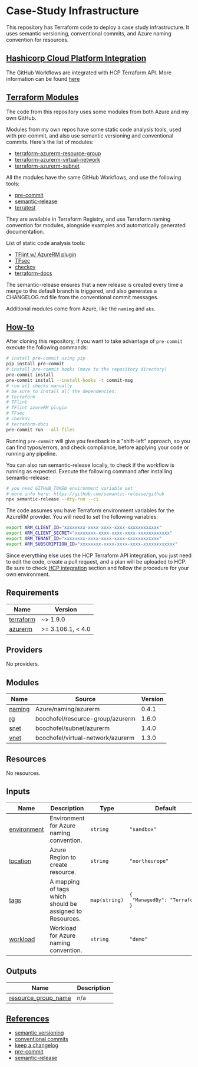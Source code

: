 # Case-Study Infrastructure

This repository has Terraform code to deploy a case study infrastructure.
It uses semantic versioning, conventional commits, and Azure naming convention for resources.

## [Hashicorp Cloud Platform Integration](sec-hcp-integration)

The GitHub Workflows are integrated with HCP Terraform API.
More information can be found [here](https://developer.hashicorp.com/terraform/tutorials/automation/github-actions#set-up-hcp-terraform)

## [Terraform Modules](sec-terraform-modules)

The code from this repository uses some modules from both Azure and my own GitHub.

Modules from my own repos have some static code analysis tools, used with pre-commit, and also use semantic versioning and conventional commits.
Here's the list of modules:

- [terraform-azurerm-resource-group](https://github.com/bcochofel/terraform-azurerm-resource-group)
- [terraform-azurerm-virtual-network](https://github.com/bcochofel/terraform-azurerm-virtual-network)
- [terraform-azurerm-subnet](https://github.com/bcochofel/terraform-azurerm-subnet)

All the modules have the same GitHub Workflows, and use the following tools:

- [pre-commit](https://pre-commit.com/)
- [semantic-release](https://semantic-release.gitbook.io/semantic-release)
- [terratest](https://terratest.gruntwork.io/)

They are available in Terraform Registry, and use Terraform naming convention for modules, alongside examples and automatically generated documentation.

List of static code analysis tools:

- [TFlint w/ AzureRM plugin](https://github.com/terraform-linters/tflint)
- [TFsec](https://github.com/aquasecurity/tfsec)
- [checkov](https://www.checkov.io/)
- [terraform-docs](https://terraform-docs.io/)

The semantic-release ensures that a new release is created every time a merge to the default branch is triggered, and also generates a CHANGELOG.md file from the conventional commit messages.

Additional modules come from Azure, like the `naming` and `aks`.

## [How-to](sec-how-to)

After cloning this repository, if you want to take advantage of `pre-commit` execute the following commands:

```bash
# install pre-commit using pip
pip install pre-commit
# install pre-commit hooks (move to the repository directory)
pre-commit install
pre-commit install --install-hooks -t commit-msg
# run all checks manually
# be sure to install all the dependencies:
# terraform
# TFlint
# TFlint azureRM plugin
# TFsec
# checkov
# terraform-docs
pre-commit run --all-files
```

Running `pre-commit` will give you feedback in a "shift-left" approach, so you can find typos/errors, and check compliance, before applying your code or running any pipeline.

You can also run semantic-release locally, to check if the workflow is running as expected.
Execute the following command after installing semantic-release:

```bash
# you need GITHUB_TOKEN environment variable set
# more info here: https://github.com/semantic-release/github
npx semantic-release --dry-run --ci
```

The code assumes you have Terraform environment variables for the AzureRM provider. You will need to set the following variables:

```bash
export ARM_CLIENT_ID="xxxxxxxx-xxxx-xxxx-xxxx-xxxxxxxxxxxx"
export ARM_CLIENT_SECRET="xxxxxxxx-xxxx-xxxx-xxxx-xxxxxxxxxxxx"
export ARM_TENANT_ID="xxxxxxxx-xxxx-xxxx-xxxx-xxxxxxxxxxxx"
export ARM_SUBSCRIPTION_ID="xxxxxxxx-xxxx-xxxx-xxxx-xxxxxxxxxxxx"
```

Since everything else uses the HCP Terraform API integration, you just need to edit the code, create a pull request, and a plan will be uploaded to HCP.
Be sure to check [HCP integration](section-hcp-integration) section and follow the procedure for your own environment.

<!-- BEGINNING OF PRE-COMMIT-TERRAFORM DOCS HOOK -->
## Requirements

| Name | Version |
|------|---------|
| <a name="requirement_terraform"></a> [terraform](#requirement\_terraform) | ~> 1.9.0 |
| <a name="requirement_azurerm"></a> [azurerm](#requirement\_azurerm) | >= 3.106.1, < 4.0 |

## Providers

No providers.

## Modules

| Name | Source | Version |
|------|--------|---------|
| <a name="module_naming"></a> [naming](#module\_naming) | Azure/naming/azurerm | 0.4.1 |
| <a name="module_rg"></a> [rg](#module\_rg) | bcochofel/resource-group/azurerm | 1.6.0 |
| <a name="module_snet"></a> [snet](#module\_snet) | bcochofel/subnet/azurerm | 1.4.0 |
| <a name="module_vnet"></a> [vnet](#module\_vnet) | bcochofel/virtual-network/azurerm | 1.3.0 |

## Resources

No resources.

## Inputs

| Name | Description | Type | Default | Required |
|------|-------------|------|---------|:--------:|
| <a name="input_environment"></a> [environment](#input\_environment) | Environment for Azure naming convention. | `string` | `"sandbox"` | no |
| <a name="input_location"></a> [location](#input\_location) | Azure Region to create resource. | `string` | `"northeurope"` | no |
| <a name="input_tags"></a> [tags](#input\_tags) | A mapping of tags which should be assigned to Resources. | `map(string)` | <pre>{<br>  "ManagedBy": "Terraform"<br>}</pre> | no |
| <a name="input_workload"></a> [workload](#input\_workload) | Workload for Azure naming convention. | `string` | `"demo"` | no |

## Outputs

| Name | Description |
|------|-------------|
| <a name="output_resource_group_name"></a> [resource\_group\_name](#output\_resource\_group\_name) | n/a |
<!-- END OF PRE-COMMIT-TERRAFORM DOCS HOOK -->

## [References](sec-references)

- [semantic versioning](https://semver.org/)
- [conventional commits](https://www.conventionalcommits.org/en/v1.0.0/)
- [keep a changelog](https://keepachangelog.com/en/1.1.0/)
- [pre-commit](https://pre-commit.com/)
- [semantic-release](https://semantic-release.gitbook.io/semantic-release)
